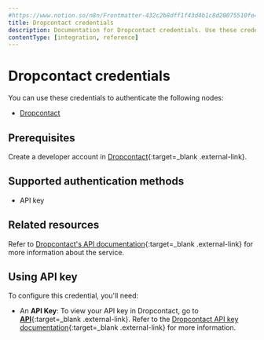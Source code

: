 ```yaml
---
#https://www.notion.so/n8n/Frontmatter-432c2b8dff1f43d4b1c8d20075510fe4
title: Dropcontact credentials
description: Documentation for Dropcontact credentials. Use these credentials to authenticate Dropcontact in n8n, a workflow automation platform.
contentType: [integration, reference]
---
```


# Dropcontact credentials

You can use these credentials to authenticate the following nodes:

- [Dropcontact](/integrations/builtin/app-nodes/n8n-nodes-base.dropcontact/)

## Prerequisites

Create a developer account in [Dropcontact](https://app.dropcontact.com/signup){:target=_blank .external-link}.

## Supported authentication methods

- API key

## Related resources

Refer to [Dropcontact's API documentation](https://developer.dropcontact.com/){:target=_blank .external-link} for more information about the service.

## Using API key

To configure this credential, you'll need:

- An **API Key**: To view your API key in Dropcontact, go to [**API**](https://app.dropcontact.com/api){:target=_blank .external-link}. Refer to the [Dropcontact API key documentation](https://support.dropcontact.com/article/237-how-to-use-the-dropcontact-api-key){:target=_blank .external-link} for more information.

